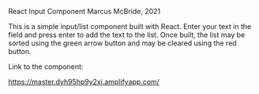 React Input Component
Marcus McBride, 2021

This is a simple input/list component built with React.  Enter your text in the field and press enter to add the text to the list.  Once built, the list may be sorted using the green arrow button and may be cleared using the red button.

Link to the component:

https://master.dyh95hp9y2xj.amplifyapp.com/